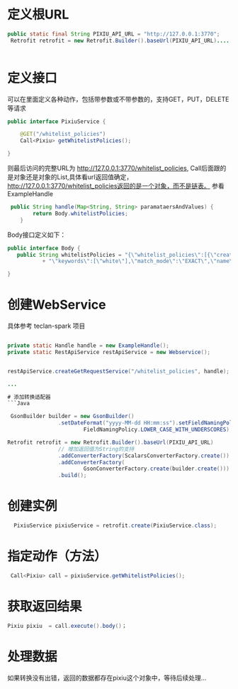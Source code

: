 


# 定义根URL
```Java
public static final String PIXIU_API_URL = "http://127.0.0.1:3770";
 Retrofit retrofit = new Retrofit.Builder().baseUrl(PIXIU_API_URL)......;
 
 ```
 
# 定义接口
可以在里面定义各种动作，包括带参数或不带参数的，支持GET，PUT，DELETE等请求
```Java
public interface PixiuService {

    @GET("/whitelist_policies")
    Call<Pixiu> getWhitelistPolicies();

}
```
则最后访问的完整URL为 http://127.0.0.1:3770/whitelist_policies,
Call后面跟的是对象还是对象的List,具体看url返回值确定，http://127.0.0.1:3770/whitelist_policies返回的是一个对象，而不是链表。
参看 ExampleHandle
```Java
 public String handle(Map<String, String> paramataersAndValues) {
        return Body.whitelistPolicies;
    }
 ```
 Body接口定义如下：
 ```Java
 public interface Body {
    public String whitelistPolicies = "{\"whitelist_policies\":[{\"created_at\":\"2016-07-12 11:52:03\",\"description\":\"\",\"id\":1,"
            + "\"keywords\":[\"white\"],\"match_mode\":\"EXACT\",\"name\":\"关键字白名单\",\"updated_at\":\"2016-07-12 11:52:03\"}],\"meta\":{\"total\":1}}";

}
 ```

# 创建WebService
具体参考 teclan-spark 项目
```Java

private static Handle handle = new ExampleHandle();
private static RestApiService restApiService = new Webservice();


restApiService.createGetRequestService("/whitelist_policies", handle);

...

# 添加转换适配器
```Java

 GsonBuilder builder = new GsonBuilder()
                .setDateFormat("yyyy-MM-dd HH:mm:ss").setFieldNamingPolicy(
                        FieldNamingPolicy.LOWER_CASE_WITH_UNDERSCORES);

Retrofit retrofit = new Retrofit.Builder().baseUrl(PIXIU_API_URL)
                // 增加返回值为String的支持
                .addConverterFactory(ScalarsConverterFactory.create())
                .addConverterFactory(
                        GsonConverterFactory.create(builder.create()))
                .build();
```
# 创建实例
```Java
  PixiuService pixiuService = retrofit.create(PixiuService.class);
 ```
 
# 指定动作（方法）
```Java
 Call<Pixiu> call = pixiuService.getWhitelistPolicies();
 ```
# 获取返回结果
```Java
Pixiu pixiu  = call.execute().body()；
```

# 处理数据
如果转换没有出错，返回的数据都存在pixiu这个对象中，等待后续处理...





 